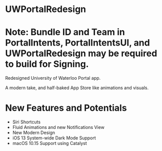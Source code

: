 # UWPortalRedesign
# Note: Bundle ID and Team in PortalIntents, PortalIntentsUI, and UWPortalRedesign may be required to build for Signing.
Redesigned University of Waterloo Portal app.

A modern take, and half-baked App Store like animations and visuals.

# New Features and Potentials

- Siri Shortcuts
- Fluid Animations and new Notifications View
- New Modern Design
- iOS 13 System-wide Dark Mode Support
- macOS 10.15 Support using Catalyst
